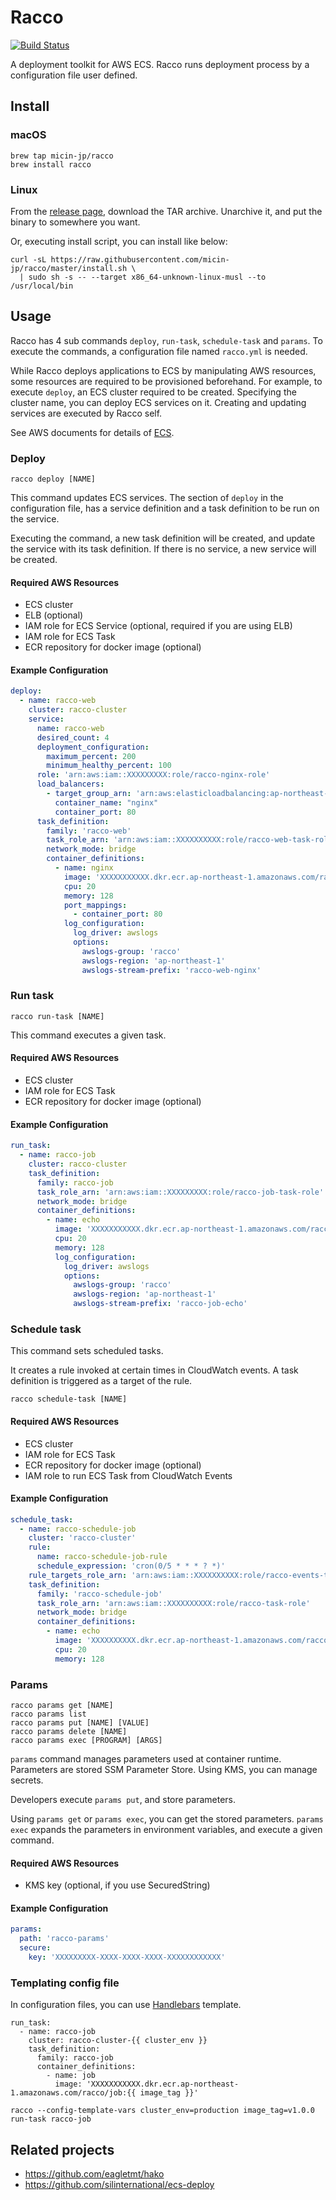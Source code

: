 
# Racco

[![Build Status](https://travis-ci.org/micin-jp/racco.svg?branch=master)](https://travis-ci.org/micin-jp/racco)

A deployment toolkit for AWS ECS. Racco runs deployment process by a configuration file user defined.

## Install

### macOS

```
brew tap micin-jp/racco
brew install racco
```

### Linux

From the [release page](https://github.com/micin-jp/racco/releases), download the TAR archive. Unarchive it, and put the binary to somewhere you want.

Or, executing install script, you can install like below:

```
curl -sL https://raw.githubusercontent.com/micin-jp/racco/master/install.sh \
  | sudo sh -s -- --target x86_64-unknown-linux-musl --to /usr/local/bin
```

## Usage

Racco has 4 sub commands `deploy`, `run-task`, `schedule-task` and `params`. To execute the commands, a configuration file named `racco.yml` is needed.

While Racco deploys applications to ECS by manipulating AWS resources, some resources are required to be provisioned beforehand.
For example, to execute `deploy`, an ECS cluster required to be created. Specifying the cluster name, you can deploy ECS services on it. Creating and updating services are executed by Racco self.

See AWS documents for details of [ECS](http://docs.aws.amazon.com/AmazonECS/latest/developerguide/Welcome.html).

### Deploy

```
racco deploy [NAME]
```

This command updates ECS services. The section of `deploy` in the configuration file, has a service definition and a task definition to be run on the service.

Executing the command, a new task definition will be created, and update the service with its task definition. If there is no service, a new service will be created.

#### Required AWS Resources

- ECS cluster
- ELB (optional)
- IAM role for ECS Service (optional, required if you are using ELB)
- IAM role for ECS Task
- ECR repository for docker image (optional)

#### Example Configuration

```yml:racco.yml
deploy:
  - name: racco-web
    cluster: racco-cluster
    service:
      name: racco-web
      desired_count: 4
      deployment_configuration:
        maximum_percent: 200
        minimum_healthy_percent: 100
      role: 'arn:aws:iam::XXXXXXXXX:role/racco-nginx-role'
      load_balancers:
        - target_group_arn: 'arn:aws:elasticloadbalancing:ap-northeast-1:XXXXXXXX:targetgroup/racco-web/XXXXXXXXXXX'
          container_name: "nginx"
          container_port: 80
      task_definition:
        family: 'racco-web'
        task_role_arn: 'arn:aws:iam::XXXXXXXXXX:role/racco-web-task-role'
        network_mode: bridge
        container_definitions:
          - name: nginx
            image: 'XXXXXXXXXXX.dkr.ecr.ap-northeast-1.amazonaws.com/racco/nginx:latest'
            cpu: 20
            memory: 128
            port_mappings:
              - container_port: 80
            log_configuration:
              log_driver: awslogs
              options:
                awslogs-group: 'racco'
                awslogs-region: 'ap-northeast-1'
                awslogs-stream-prefix: 'racco-web-nginx'
```

### Run task

```
racco run-task [NAME]
```

This command executes a given task.

#### Required AWS Resources

- ECS cluster
- IAM role for ECS Task
- ECR repository for docker image (optional)

#### Example Configuration

```yml:racco.yml
run_task:
  - name: racco-job
    cluster: racco-cluster
    task_definition:
      family: racco-job
      task_role_arn: 'arn:aws:iam::XXXXXXXXX:role/racco-job-task-role'
      network_mode: bridge
      container_definitions:
        - name: echo
          image: 'XXXXXXXXXXX.dkr.ecr.ap-northeast-1.amazonaws.com/racco/echo:latest'
          cpu: 20
          memory: 128
          log_configuration:
            log_driver: awslogs
            options:
              awslogs-group: 'racco'
              awslogs-region: 'ap-northeast-1'
              awslogs-stream-prefix: 'racco-job-echo'
```

### Schedule task

This command sets scheduled tasks.

It creates a rule invoked at certain times in CloudWatch events. A task definition is triggered as a target of the rule.

```
racco schedule-task [NAME]
```

#### Required AWS Resources

- ECS cluster
- IAM role for ECS Task
- ECR repository for docker image (optional)
- IAM role to run ECS Task from CloudWatch Events

#### Example Configuration

```yml:racco.yml
schedule_task:
  - name: racco-schedule-job
    cluster: 'racco-cluster'
    rule:
      name: racco-schedule-job-rule
      schedule_expression: 'cron(0/5 * * * ? *)'
    rule_targets_role_arn: 'arn:aws:iam::XXXXXXXXXX:role/racco-events-target-role'
    task_definition:
      family: 'racco-schedule-job'
      task_role_arn: 'arn:aws:iam::XXXXXXXXXX:role/racco-task-role'
      network_mode: bridge
      container_definitions:
        - name: echo
          image: 'XXXXXXXXXX.dkr.ecr.ap-northeast-1.amazonaws.com/racco/echo:latest'
          cpu: 20
          memory: 128
```


### Params

```
racco params get [NAME]
racco params list
racco params put [NAME] [VALUE]
racco params delete [NAME]
racco params exec [PROGRAM] [ARGS]
```

`params` command manages parameters used at container runtime. Parameters are stored SSM Parameter Store. Using KMS, you can manage secrets.

Developers execute `params put`, and store parameters.

Using `params get` or `params exec`, you can get the stored parameters.
`params exec` expands the parameters in environment variables, and execute a given command.

#### Required AWS Resources

- KMS key (optional, if you use SecuredString)

#### Example Configuration

```yml:racco.yml
params:
  path: 'racco-params'
  secure:
    key: 'XXXXXXXXX-XXXX-XXXX-XXXX-XXXXXXXXXXXX'
```

### Templating config file

In configuration files, you can use [Handlebars](https://github.com/sunng87/handlebars-rust) template.

```
run_task:
  - name: racco-job
    cluster: racco-cluster-{{ cluster_env }}
    task_definition:
      family: racco-job
      container_definitions:
        - name: job
          image: 'XXXXXXXXXXX.dkr.ecr.ap-northeast-1.amazonaws.com/racco/job:{{ image_tag }}'
```

```
racco --config-template-vars cluster_env=production image_tag=v1.0.0 run-task racco-job
```

## Related projects

- https://github.com/eagletmt/hako
- https://github.com/silinternational/ecs-deploy
